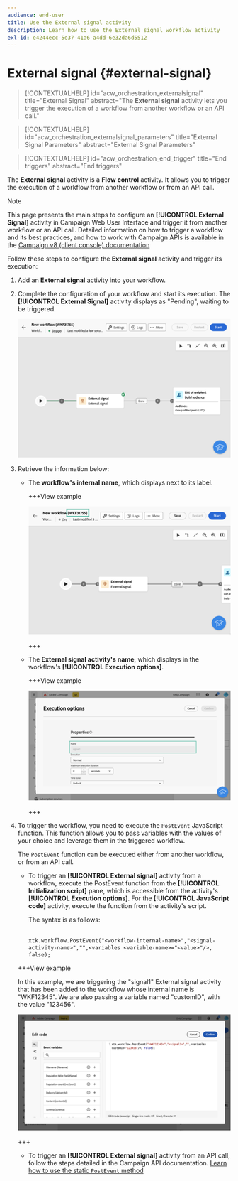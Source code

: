 ```yaml
---
audience: end-user
title: Use the External signal activity
description: Learn how to use the External signal workflow activity
exl-id: e4244ecc-5e37-41a6-a4dd-6e32da6d5512
---
```

# External signal {#external-signal}

<!--External Signal End-->

>[!CONTEXTUALHELP]
>id="acw_orchestration_externalsignal"
>title="External Signal"
>abstract="The **External signal** activity lets you trigger the execution of a workflow from another workflow or an API call."

>[!CONTEXTUALHELP]
>id="acw_orchestration_externalsignal_parameters"
>title="External Signal Parameters"
>abstract="External Signal Parameters"

>[!CONTEXTUALHELP]
>id="acw_orchestration_end_trigger"
>title="End triggers"
>abstract="End triggers"

The **External signal** activity is a **Flow control** activity. It allows you to trigger the execution of a workflow from another workflow or from an API call.

>[!NOTE]
>
>This page presents the main steps to configure an **[!UICONTROL External Signal]** activity in Campaign Web User Interface and trigger it from another workflow or an API call. Detailed information on how to trigger a workflow and its best practices, and how to work with Campaign APIs is available in the [Campaign v8 (client console) documentation](https://experienceleague.adobe.com/en/docs/campaign/automation/workflows/advanced-management/javascript-in-workflows#trigger-example)

Follow these steps to configure the **External signal** activity and trigger its execution:

1. Add an **External signal** activity into your workflow.

1. Complete the configuration of your workflow and start its execution. The **[!UICONTROL External Signal]** activity displays as "Pending", waiting to be triggered.

    ![](../assets/external-signal-pending.png)

1. Retrieve the information below:

    * The **workflow's internal name**, which displays next to its label.

        +++View example

        ![](../assets/external-signal-workflow-name.png)

        +++

    * The **External signal activity's name**, which displays in the workflow's **[!UICONTROL Execution options]**.

        +++View example

        ![](../assets/external-signal-name.png)

        +++

1. To trigger the workflow, you need to execute the `PostEvent` JavaScript function. This function allows you to pass variables with the values of your choice and leverage them in the triggered workflow.

    The `PostEvent` function can be executed either from another workflow, or from an API call.

    * To trigger an **[!UICONTROL External signal]** activity from a workflow, execute the PostEvent function from the **[!UICONTROL Initialization script]** pane, which is accessible from the activity's **[!UICONTROL Execution options]**. For the **[!UICONTROL JavaScript code]** activity, execute the function from the activity's script.

        The syntax is as follows:

        ```

        xtk.workflow.PostEvent("<workflow-internal-name>","<signal-activity-name>","",<variables <variable-name>="<value>"/>, false);

        ```

    +++View example

    In this example, we are triggering the "signal1" External signal activity that has been added to the workflow whose internal name is "WKF12345". We are also passing a variable named "customID", with the value "123456".

    ![](../assets/external-signal-sample.png)

    +++

    * To trigger an **[!UICONTROL External signal]** activity from an API call, follow the steps detailed in the Campaign API documentation. [Learn how to use the static `PostEvent` method](https://experienceleague.adobe.com/developer/campaign-api/api/sm-workflow-PostEvent.html)
